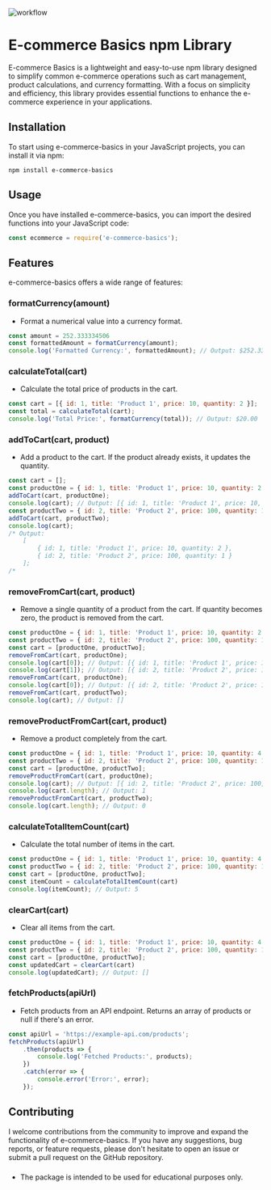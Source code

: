 ![workflow](https://github.com/ParulK-bhardwaj/cart-lib/actions/workflows/node.js.yml/badge.svg)

# E-commerce Basics npm Library

E-commerce Basics is a lightweight and easy-to-use npm library designed to simplify common e-commerce operations such as cart management, product calculations, and currency formatting. With a focus on simplicity and efficiency, this library provides essential functions to enhance the e-commerce experience in your applications.

## Installation

To start using e-commerce-basics in your JavaScript projects, you can install it via npm:

```shell
npm install e-commerce-basics
```

## Usage
Once you have installed e-commerce-basics, you can import the desired functions into your JavaScript code:

```javascript
const ecommerce = require('e-commerce-basics');
```

## Features
e-commerce-basics offers a wide range of features:

### formatCurrency(amount)
- Format a numerical value into a currency format.

```javascript
const amount = 252.333334506
const formattedAmount = formatCurrency(amount);
console.log('Formatted Currency:', formattedAmount); // Output: $252.33
```

### calculateTotal(cart)
- Calculate the total price of products in the cart.

```javascript
const cart = [{ id: 1, title: 'Product 1', price: 10, quantity: 2 }];
const total = calculateTotal(cart);
console.log('Total Price:', formatCurrency(total)); // Output: $20.00
```

### addToCart(cart, product)
- Add a product to the cart. If the product already exists, it updates the quantity.

```javascript
const cart = [];
const productOne = { id: 1, title: 'Product 1', price: 10, quantity: 2 }
addToCart(cart, productOne);
console.log(cart); // Output: [{ id: 1, title: 'Product 1', price: 10, quantity: 2 }];
const productTwo = { id: 2, title: 'Product 2', price: 100, quantity: 1 }
addToCart(cart, productTwo);
console.log(cart); 
/* Output:
    [
        { id: 1, title: 'Product 1', price: 10, quantity: 2 },
        { id: 2, title: 'Product 2', price: 100, quantity: 1 }
    ];
/*
```

### removeFromCart(cart, product)
- Remove a single quantity of a product from the cart. If quantity becomes zero, the product is removed from the cart.

```javascript
const productOne = { id: 1, title: 'Product 1', price: 10, quantity: 2 }
const productTwo = { id: 2, title: 'Product 2', price: 100, quantity: 1 }
const cart = [productOne, productTwo];
removeFromCart(cart, productOne);
console.log(cart[0]); // Output: [{ id: 1, title: 'Product 1', price: 10, quantity: 1 }];
console.log(cart[1]); // Output: [{ id: 2, title: 'Product 2', price: 100, quantity: 1 }];
removeFromCart(cart, productOne);
console.log(cart[0]); // Output: [{ id: 2, title: 'Product 2', price: 100, quantity: 1 }];
removeFromCart(cart, productTwo);
console.log(cart); // Output: []
```

### removeProductFromCart(cart, product)
- Remove a product completely from the cart.

```javascript
const productOne = { id: 1, title: 'Product 1', price: 10, quantity: 4 }
const productTwo = { id: 2, title: 'Product 2', price: 100, quantity: 1 }
const cart = [productOne, productTwo];
removeProductFromCart(cart, productOne);
console.log(cart); // Output: [{ id: 2, title: 'Product 2', price: 100, quantity: 1 }];
console.log(cart.length); // Output: 1
removeProductFromCart(cart, productTwo);
console.log(cart.length); // Output: 0
```

### calculateTotalItemCount(cart)
- Calculate the total number of items in the cart.

```javascript
const productOne = { id: 1, title: 'Product 1', price: 10, quantity: 4 }
const productTwo = { id: 2, title: 'Product 2', price: 100, quantity: 1 }
const cart = [productOne, productTwo];
const itemCount = calculateTotalItemCount(cart)
console.log(itemCount); // Output: 5
```

### clearCart(cart)
- Clear all items from the cart.

```javascript
const productOne = { id: 1, title: 'Product 1', price: 10, quantity: 4 }
const productTwo = { id: 2, title: 'Product 2', price: 100, quantity: 1 }
const cart = [productOne, productTwo];
const updatedCart = clearCart(cart)
console.log(updatedCart); // Output: []
```

### fetchProducts(apiUrl)
- Fetch products from an API endpoint. Returns an array of products or null if there's an error.
```javascript
const apiUrl = 'https://example-api.com/products';
fetchProducts(apiUrl)
    .then(products => {
        console.log('Fetched Products:', products);
    })
    .catch(error => {
        console.error('Error:', error);
    });
```

## Contributing
I welcome contributions from the community to improve and expand the functionality of e-commerce-basics. If you have any suggestions, bug reports, or feature requests, please don't hesitate to open an issue or submit a pull request on the GitHub repository.

### 
- The package is intended to be used for educational purposes only.